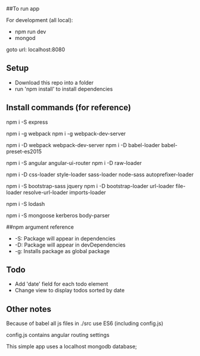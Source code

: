 ##To run app

For development (all local):<br/>
- npm run dev
- mongod

goto url: localhost:8080

## Setup

- Download this repo into a folder
- run 'npm install' to install dependencies

## Install commands (for reference)

npm i -S express

npm i -g webpack
npm i -g webpack-dev-server

npm i -D webpack webpack-dev-server
npm i -D babel-loader babel-preset-es2015

npm i -S angular angular-ui-router
npm i -D raw-loader

npm i -D css-loader style-loader sass-loader node-sass autoprefixer-loader

npm i -S bootstrap-sass jquery
npm i -D bootstrap-loader url-loader file-loader resolve-url-loader imports-loader

npm i -S lodash

npm i -S mongoose kerberos body-parser

##npm argument reference

- -S: Package will appear in  dependencies<br/>
- -D: Package will appear in devDependencies<br/>
- -g: Installs package as global package

## Todo

 - Add 'date' field for each todo element
 - Change view to display todos sorted by date

## Other notes

Because of babel all js files in ./src use ES6
  (including config.js)

config.js contains angular routing settings

This simple app uses a localhost mongodb database;
